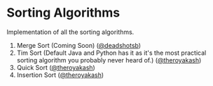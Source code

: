 # Sorting Algorithms
Implementation of all the sorting algorithms.

1. Merge Sort (Coming Soon) ([@deadshotsb](https://github.com/deadshotsb))
2. Tim Sort (Default Java and Python has it as it's the most practical sorting algorithm you probably never heard of.) ([@theroyakash](https://g.co/kgs/wNp6fE))
3. Quick Sort ([@theroyakash](https://g.co/kgs/wNp6fE))
4. Insertion Sort ([@theroyakash](https://g.co/kgs/wNp6fE))
